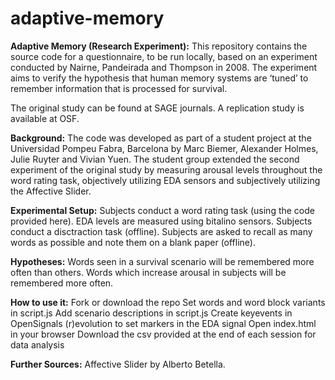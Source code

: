 # adaptive-memory
**Adaptive Memory (Research Experiment):**
This repository contains the source code for a questionnaire, to be run locally, based on an experiment conducted by Nairne, Pandeirada and Thompson in 2008. The experiment aims to verify the hypothesis that human memory systems are ‘tuned’ to remember information that is processed for survival.

The original study can be found at SAGE journals.
A replication study is available at OSF.


**Background:**
The code was developed as part of a student project at the Universidad Pompeu Fabra, Barcelona by Marc Biemer, Alexander Holmes, Julie Ruyter and Vivian Yuen. The student group extended the second experiment of the original study by measuring arousal levels throughout the word rating task, objectively utilizing EDA sensors and subjectively utilizing the Affective Slider.


**Experimental Setup:**
Subjects conduct a word rating task (using the code provided here).
EDA levels are measured using bitalino sensors.
Subjects conduct a disctraction task (offline).
Subjects are asked to recall as many words as possible and note them on a blank paper (offline).

**Hypotheses:**
Words seen in a survival scenario will be remembered more often than others.
Words which increase arousal in subjects will be remembered more often.


**How to use it:**
Fork or download the repo
Set words and word block variants in script.js
Add scenario descriptions in script.js
Create keyevents in OpenSignals (r)evolution to set markers in the EDA signal
Open index.html in your browser
Download the csv provided at the end of each session for data analysis


**Further Sources:**
Affective Slider by Alberto Betella.
